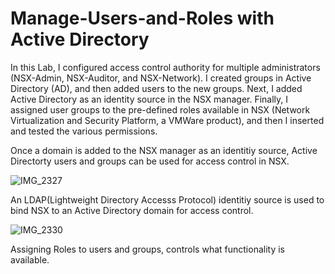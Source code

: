 # Manage-Users-and-Roles with Active Directory

In this Lab, I configured access control authority for multiple administrators (NSX-Admin, NSX-Auditor, and NSX-Network). I created groups in Active Directory (AD), and then added users to the new groups. Next, I added Active Directory as an identity source in the NSX manager. Finally, I assigned user groups to the pre-defined roles available in NSX (Network Virtualization and Security Platform, a VMWare product), and then I inserted and tested the various permissions.

Once a domain is added to the NSX manager as an identitiy source, Active Directorty users and groups can be used for access control in NSX.

![IMG_2327](https://github.com/user-attachments/assets/de33e237-7b94-4eb7-8bbd-93faeb8fa4ec)

An LDAP(Lightweight Directory Accesss Protocol) identitiy source is used to bind NSX to an Active Directory domain for access control.

![IMG_2330](https://github.com/user-attachments/assets/2b9ebe8c-4084-4411-8001-b6c73846aa9c)

Assigning Roles to users and groups, controls what functionality is available.
